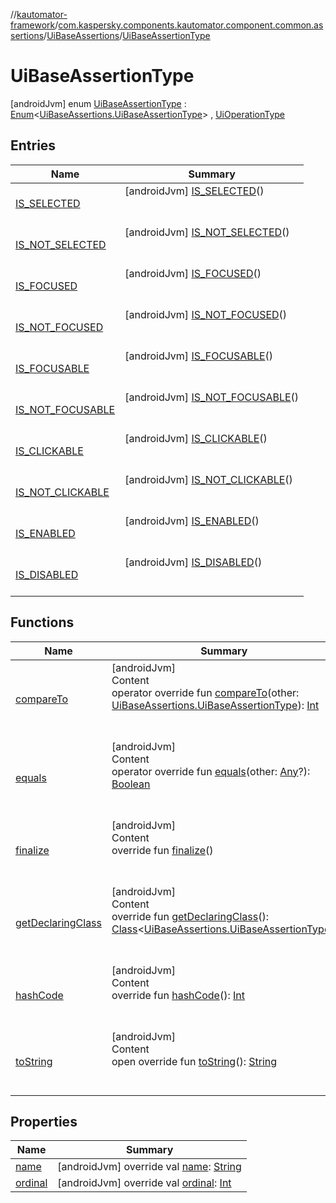 //[kautomator-framework](../../../index.md)/[com.kaspersky.components.kautomator.component.common.assertions](../../index.md)/[UiBaseAssertions](../index.md)/[UiBaseAssertionType](index.md)



# UiBaseAssertionType  
 [androidJvm] enum [UiBaseAssertionType](index.md) : [Enum](https://kotlinlang.org/api/latest/jvm/stdlib/kotlin/-enum/index.html)<[UiBaseAssertions.UiBaseAssertionType](index.md)> , [UiOperationType](../../../com.kaspersky.components.kautomator.intercept.operation/-ui-operation-type/index.md)   


## Entries  
  
|  Name|  Summary| 
|---|---|
| [IS_SELECTED](-i-s_-s-e-l-e-c-t-e-d/index.md)|  [androidJvm] [IS_SELECTED](-i-s_-s-e-l-e-c-t-e-d/index.md)()  <br>  <br>   <br>
| [IS_NOT_SELECTED](-i-s_-n-o-t_-s-e-l-e-c-t-e-d/index.md)|  [androidJvm] [IS_NOT_SELECTED](-i-s_-n-o-t_-s-e-l-e-c-t-e-d/index.md)()  <br>  <br>   <br>
| [IS_FOCUSED](-i-s_-f-o-c-u-s-e-d/index.md)|  [androidJvm] [IS_FOCUSED](-i-s_-f-o-c-u-s-e-d/index.md)()  <br>  <br>   <br>
| [IS_NOT_FOCUSED](-i-s_-n-o-t_-f-o-c-u-s-e-d/index.md)|  [androidJvm] [IS_NOT_FOCUSED](-i-s_-n-o-t_-f-o-c-u-s-e-d/index.md)()  <br>  <br>   <br>
| [IS_FOCUSABLE](-i-s_-f-o-c-u-s-a-b-l-e/index.md)|  [androidJvm] [IS_FOCUSABLE](-i-s_-f-o-c-u-s-a-b-l-e/index.md)()  <br>  <br>   <br>
| [IS_NOT_FOCUSABLE](-i-s_-n-o-t_-f-o-c-u-s-a-b-l-e/index.md)|  [androidJvm] [IS_NOT_FOCUSABLE](-i-s_-n-o-t_-f-o-c-u-s-a-b-l-e/index.md)()  <br>  <br>   <br>
| [IS_CLICKABLE](-i-s_-c-l-i-c-k-a-b-l-e/index.md)|  [androidJvm] [IS_CLICKABLE](-i-s_-c-l-i-c-k-a-b-l-e/index.md)()  <br>  <br>   <br>
| [IS_NOT_CLICKABLE](-i-s_-n-o-t_-c-l-i-c-k-a-b-l-e/index.md)|  [androidJvm] [IS_NOT_CLICKABLE](-i-s_-n-o-t_-c-l-i-c-k-a-b-l-e/index.md)()  <br>  <br>   <br>
| [IS_ENABLED](-i-s_-e-n-a-b-l-e-d/index.md)|  [androidJvm] [IS_ENABLED](-i-s_-e-n-a-b-l-e-d/index.md)()  <br>  <br>   <br>
| [IS_DISABLED](-i-s_-d-i-s-a-b-l-e-d/index.md)|  [androidJvm] [IS_DISABLED](-i-s_-d-i-s-a-b-l-e-d/index.md)()  <br>  <br>   <br>


## Functions  
  
|  Name|  Summary| 
|---|---|
| [compareTo](https://kotlinlang.org/api/latest/jvm/stdlib/kotlin/-enum/compare-to.html)| [androidJvm]  <br>Content  <br>operator override fun [compareTo](https://kotlinlang.org/api/latest/jvm/stdlib/kotlin/-enum/compare-to.html)(other: [UiBaseAssertions.UiBaseAssertionType](index.md)): [Int](https://kotlinlang.org/api/latest/jvm/stdlib/kotlin/-int/index.html)  <br><br><br>
| [equals](https://kotlinlang.org/api/latest/jvm/stdlib/kotlin/-enum/equals.html)| [androidJvm]  <br>Content  <br>operator override fun [equals](https://kotlinlang.org/api/latest/jvm/stdlib/kotlin/-enum/equals.html)(other: [Any](https://kotlinlang.org/api/latest/jvm/stdlib/kotlin/-any/index.html)?): [Boolean](https://kotlinlang.org/api/latest/jvm/stdlib/kotlin/-boolean/index.html)  <br><br><br>
| [finalize](https://kotlinlang.org/api/latest/jvm/stdlib/kotlin/-enum/finalize.html)| [androidJvm]  <br>Content  <br>override fun [finalize](https://kotlinlang.org/api/latest/jvm/stdlib/kotlin/-enum/finalize.html)()  <br><br><br>
| [getDeclaringClass](https://kotlinlang.org/api/latest/jvm/stdlib/kotlin/-enum/get-declaring-class.html)| [androidJvm]  <br>Content  <br>override fun [getDeclaringClass](https://kotlinlang.org/api/latest/jvm/stdlib/kotlin/-enum/get-declaring-class.html)(): [Class](https://developer.android.com/reference/kotlin/java/lang/Class.html)<[UiBaseAssertions.UiBaseAssertionType](index.md)>  <br><br><br>
| [hashCode](https://kotlinlang.org/api/latest/jvm/stdlib/kotlin/-enum/hash-code.html)| [androidJvm]  <br>Content  <br>override fun [hashCode](https://kotlinlang.org/api/latest/jvm/stdlib/kotlin/-enum/hash-code.html)(): [Int](https://kotlinlang.org/api/latest/jvm/stdlib/kotlin/-int/index.html)  <br><br><br>
| [toString](https://kotlinlang.org/api/latest/jvm/stdlib/kotlin/-enum/to-string.html)| [androidJvm]  <br>Content  <br>open override fun [toString](https://kotlinlang.org/api/latest/jvm/stdlib/kotlin/-enum/to-string.html)(): [String](https://kotlinlang.org/api/latest/jvm/stdlib/kotlin/-string/index.html)  <br><br><br>


## Properties  
  
|  Name|  Summary| 
|---|---|
| [name](index.md#com.kaspersky.components.kautomator.component.common.assertions/UiBaseAssertions.UiBaseAssertionType/name/#/PointingToDeclaration/)|  [androidJvm] override val [name](index.md#com.kaspersky.components.kautomator.component.common.assertions/UiBaseAssertions.UiBaseAssertionType/name/#/PointingToDeclaration/): [String](https://kotlinlang.org/api/latest/jvm/stdlib/kotlin/-string/index.html)   <br>
| [ordinal](index.md#com.kaspersky.components.kautomator.component.common.assertions/UiBaseAssertions.UiBaseAssertionType/ordinal/#/PointingToDeclaration/)|  [androidJvm] override val [ordinal](index.md#com.kaspersky.components.kautomator.component.common.assertions/UiBaseAssertions.UiBaseAssertionType/ordinal/#/PointingToDeclaration/): [Int](https://kotlinlang.org/api/latest/jvm/stdlib/kotlin/-int/index.html)   <br>

